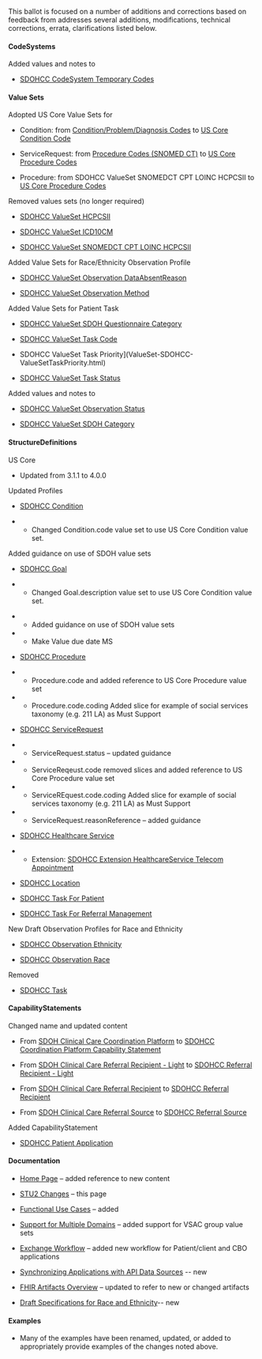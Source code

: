 This ballot is focused on a number of additions and corrections based on feedback from  addresses several additions, modifications, technical corrections, errata, clarifications listed below.

#### CodeSystems 

Added values and notes to 

* [SDOHCC CodeSystem Temporary Codes](CodeSystem-SDOHCC-CodeSystemTemporaryCodes.html)

#### Value Sets

Adopted US Core Value Sets for 

* Condition: from [Condition/Problem/Diagnosis Codes](http://hl7.org/fhir/R4/valueset-condition-code.html) to [US Core Condition Code](http://hl7.org/fhir/us/core/STU4/ValueSet-us-core-condition-code.html)

* ServiceRequest: from [Procedure Codes (SNOMED CT)](http://hl7.org/fhir/R4/valueset-procedure-code.html) to [US Core Procedure Codes](http://hl7.org/fhir/us/core/STU4/ValueSet-us-core-procedure-code.html)

* Procedure: from SDOHCC ValueSet SNOMEDCT CPT LOINC HCPCSII to [US Core Procedure Codes](http://hl7.org/fhir/us/core/STU4/ValueSet-us-core-procedure-code.html)

Removed values sets (no longer required)

* [SDOHCC ValueSet HCPCSII](http://hl7.org/fhir/us/sdoh-clinicalcare/STU1/ValueSet-SDOHCC-ValueSetHCPCSII.html)

* [SDOHCC ValueSet ICD10CM](http://hl7.org/fhir/us/sdoh-clinicalcare/STU1/ValueSet-SDOHCC-ValueSetICD10CM.html)

* [SDOHCC ValueSet SNOMEDCT CPT LOINC HCPCSII](http://hl7.org/fhir/us/sdoh-clinicalcare/STU1/ValueSet-SDOHCC-ValueSetSNOMEDCTCPTLOINCHCPCSII.html)

Added Value Sets for Race/Ethnicity Observation Profile

* [SDOHCC ValueSet Observation DataAbsentReason](ValueSet-SDOHCC-ValueSetObservationDataAbsentReason.html)

* [SDOHCC ValueSet Observation Method](ValueSet-SDOHCC-ValueSetObservationMethod.html)

Added Value Sets for Patient Task

* [SDOHCC ValueSet SDOH Questionnaire Category](ValueSet-SDOHCC-ValueSetSDOHQuestionnaireCategory.html)

* [SDOHCC ValueSet Task Code](ValueSet-SDOHCC-ValueSetTaskCode.html)

* SDOHCC ValueSet Task Priority](ValueSet-SDOHCC-ValueSetTaskPriority.html)

* [SDOHCC ValueSet Task Status](ValueSet-SDOHCC-ValueSetTaskStatus.html)

Added values and notes to 

* [SDOHCC ValueSet Observation Status](ValueSet-SDOHCC-ValueSetObservationStatus.html)

* [SDOHCC ValueSet SDOH Category](ValueSet-SDOHCC-ValueSetSDOHCategory.html)

#### StructureDefinitions

US Core

* Updated from 3.1.1 to 4.0.0

Updated Profiles

* [SDOHCC Condition](StructureDefinition-SDOHCC-Condition.html)

- - Changed Condition.code value set to use US Core Condition value set.

Added guidance on use of SDOH value sets

* [SDOHCC Goal](StructureDefinition-SDOHCC-Goal.html)

* * Changed Goal.description value set to use US Core Condition value set.

- - Added guidance on use of SDOH value sets

- - Make Value due date MS

    


* [SDOHCC Procedure](StructureDefinition-SDOHCC-Procedure.html)

- - Procedure.code and added reference to US Core Procedure value set

- - Procedure.code.coding Added slice for example of social services taxonomy (e.g. 211 LA) as Must Support

  

* [SDOHCC ServiceRequest](StructureDefinition-SDOHCC-ServiceRequest.html)

* * ServiceRequest.status – updated guidance

* * ServiceReqeust.code removed slices and added reference to US Core Procedure value set

* * ServiceREquest.code.coding Added slice for example of social services taxonomy (e.g. 211 LA) as Must Support

* * ServiceRequest.reasonReference – added guidance

    


* [SDOHCC Healthcare Service](StructureDefinition-SDOHCC-HealthcareService.html)

* * Extension: [SDOHCC Extension HealthcareService Telecom Appointment](StructureDefinition-SDOHCC-ExtensionHealthcareServiceTelecomAppointment.html)

    


* [SDOHCC Location](StructureDefinition-SDOHCC-Location.html)

* [SDOHCC Task For Patient](StructureDefinition-SDOHCC-TaskForPatient.html)

* [SDOHCC Task For Referral Management](StructureDefinition-SDOHCC-TaskForReferralManagement.html)

New Draft Observation Profiles for Race and Ethnicity

* [SDOHCC Observation Ethnicity](StructureDefinition-SDOHCC-ObservationEthnicity.html)

* [SDOHCC Observation Race](StructureDefinition-SDOHCC-ObservationRace.html)

Removed

* [SDOHCC Task](http://hl7.org/fhir/us/sdoh-clinicalcare/STU1/StructureDefinition-SDOHCC-Task.html)

#### CapabilityStatements

Changed name and updated content

* From [SDOH Clinical Care Coordination Platform](http://hl7.org/fhir/us/sdoh-clinicalcare/STU1/CapabilityStatement-SDOH-ClinicalCareCoordinationPlatform.html) to [SDOHCC Coordination Platform Capability Statement](CapabilityStatement-SDOHCC-CoordinationPlatform.html)

* From [SDOH Clinical Care Referral Recipient - Light](http://hl7.org/fhir/us/sdoh-clinicalcare/STU1/CapabilityStatement-SDOH-ClinicalCareReferralRecipientLight.html) to [SDOHCC Referral Recipient - Light](CapabilityStatement-SDOHCC-ReferralRecipientLight.html)

* From [SDOH Clinical Care Referral Recipient](http://hl7.org/fhir/us/sdoh-clinicalcare/STU1/CapabilityStatement-SDOH-ClinicalCareReferralRecipient.html) to [SDOHCC Referral Recipient](CapabilityStatement-SDOHCC-ReferralRecipient.html)

* From [SDOH Clinical Care Referral Source](http://hl7.org/fhir/us/sdoh-clinicalcare/STU1/CapabilityStatement-SDOH-ClinicalCareReferralSource.html) to  [SDOHCC Referral Source](CapabilityStatement-SDOHCC-ReferralSource.html)

Added CapabilityStatement

* [SDOHCC Patient Application](CapabilityStatement-SDOHCC-PatientApp.html)

#### Documentation

* [Home Page](index.html) – added reference to new content

* [STU2 Changes](stu2_changes.html) – this page

* [Functional Use Cases](functional_use_cases.html) – added 

* [Support for Multiple Domains](support_for_multiple_domains.html) – added support for VSAC group value sets

* [Exchange Workflow](exchange_workflow.html) – added new workflow for Patient/client and CBO applications

* [Synchronizing Applications with API Data Sources](synchronizing_applications_with_api_data_sources.html) -- new

* [FHIR Artifacts Overview](fhir_artifacts_overview.html) – updated to refer to new or changed artifacts

* [Draft Specifications for Race and Ethnicity](draft_specifications_for_race_and_ethnicity.html)-- new

#### Examples

* Many of the examples have been renamed, updated, or added to appropriately provide examples of the changes noted above.